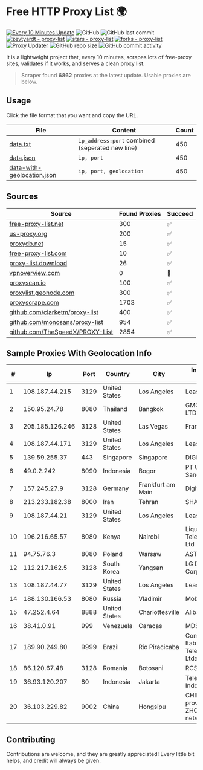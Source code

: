 
# Free HTTP Proxy List 🌍

[![Every 10 Minutes Update](https://github.com/mertguvencli/http-proxy-list/actions/workflows/main.yml/badge.svg?branch=main)](https://github.com/mertguvencli/http-proxy-list/actions/workflows/main.yml)
![GitHub](https://img.shields.io/github/license/mertguvencli/http-proxy-list)
![GitHub last commit](https://img.shields.io/github/last-commit/mertguvencli/http-proxy-list)
[![zevtyardt - proxy-list](https://img.shields.io/static/v1?label=zevtyardt&message=proxy-list&color=blue&logo=github)](https://github.com/zevtyardt/proxy-list "Go to GitHub repo")
[![stars - proxy-list](https://img.shields.io/github/stars/zevtyardt/proxy-list?style=social)](https://github.com/zevtyardt/proxy-list)
[![forks - proxy-list](https://img.shields.io/github/forks/zevtyardt/proxy-list?style=social)](https://github.com/zevtyardt/proxy-list)
[![Proxy Updater](https://github.com/zevtyardt/proxy-list/workflows/Proxy%20Updater/badge.svg)](https://github.com/zevtyardt/proxy-list/actions?query=workflow:"Proxy+Updater")
![GitHub repo size](https://img.shields.io/github/repo-size/zevtyardt/proxy-list)
[![GitHub commit activity](https://img.shields.io/github/commit-activity/m/zevtyardt/proxy-list?logo=commits)](https://github.com/zevtyardt/proxy-list/commits/main)

It is a lightweight project that, every 10 minutes, scrapes lots of free-proxy sites, validates if it works, and serves a clean proxy list.

> Scraper found **6862** proxies at the latest update. Usable proxies are below.

## Usage

Click the file format that you want and copy the URL.

|File|Content|Count|
|----|-------|-----|
|[data.txt](https://raw.githubusercontent.com/mertguvencli/http-proxy-list/main/proxy-list/data.txt)|`ip_address:port` combined (seperated new line)|450|
|[data.json](https://raw.githubusercontent.com/mertguvencli/http-proxy-list/main/proxy-list/data.json)|`ip, port`|450|
|[data-with-geolocation.json](https://raw.githubusercontent.com/mertguvencli/http-proxy-list/main/proxy-list/data-with-geolocation.json)|`ip, port, geolocation`|450|

## Sources

|Source|Found Proxies|Succeed|
|------|-------------|-------|
|[free-proxy-list.net](https://free-proxy-list.net)|300|✅|
|[us-proxy.org](https://www.us-proxy.org)|200|✅|
|[proxydb.net](http://proxydb.net)|15|✅|
|[free-proxy-list.com](https://free-proxy-list.com/?page=&port=&type%5B%5D=http&type%5B%5D=https&up_time=0&search=Search)|10|✅|
|[proxy-list.download](https://www.proxy-list.download/HTTP)|26|✅|
|[vpnoverview.com](https://vpnoverview.com/privacy/anonymous-browsing/free-proxy-servers)|0|🚫|
|[proxyscan.io](https://www.proxyscan.io)|100|✅|
|[proxylist.geonode.com](https://proxylist.geonode.com/api/proxy-list?limit=300&page=1&sort_by=lastChecked&sort_type=desc&protocols=http,https)|300|✅|
|[proxyscrape.com](https://api.proxyscrape.com/v2/?request=displayproxies&protocol=http&timeout=10000&country=all&ssl=all&anonymity=all)|1703|✅|
|[github.com/clarketm/proxy-list](https://raw.githubusercontent.com/clarketm/proxy-list/master/proxy-list-raw.txt)|400|✅|
|[github.com/monosans/proxy-list](https://raw.githubusercontent.com/monosans/proxy-list/main/proxies/http.txt)|954|✅|
|[github.com/TheSpeedX/PROXY-List](https://raw.githubusercontent.com/TheSpeedX/PROXY-List/master/http.txt)|2854|✅|


## Sample Proxies With Geolocation Info

|#|Ip|Port|Country|City|Internet Service Provider|
|-|--|----|-------|----|-------------------------|
|1|108.187.44.215|3129|United States|Los Angeles|Leaseweb USA, Inc.|
|2|150.95.24.78|8080|Thailand|Bangkok|GMO-Z.COM PTE. LTD.|
|3|205.185.126.246|3128|United States|Las Vegas|FranTech Solutions|
|4|108.187.44.171|3129|United States|Los Angeles|Leaseweb USA, Inc.|
|5|139.59.255.37|443|Singapore|Singapore|DIGITALOCEAN|
|6|49.0.2.242|8090|Indonesia|Bogor|PT Usaha Adi Sanggoro|
|7|157.245.27.9|3128|Germany|Frankfurt am Main|DigitalOcean, LLC|
|8|213.233.182.38|8000|Iran|Tehran|SHARIF-EDU|
|9|108.187.44.21|3129|United States|Los Angeles|Leaseweb USA, Inc.|
|10|196.216.65.57|8080|Kenya|Nairobi|Liquid Telecommunications Ltd|
|11|94.75.76.3|8080|Poland|Warsaw|ASTER Sp. z o.o|
|12|112.217.162.5|3128|South Korea|Yangsan|LG DACOM Corporation|
|13|108.187.44.77|3129|United States|Los Angeles|Leaseweb USA, Inc.|
|14|188.130.166.53|8080|Russia|Vladimir|Mobilnye Linii LLC|
|15|47.252.4.64|8888|United States|Charlottesville|Alibaba.com LLC|
|16|38.41.0.91|999|Venezuela|Caracas|MDS TELECOM C.A.|
|17|189.90.249.80|9999|Brazil|Rio Piracicaba|Companhia Itabirana Telecomunicações Ltda|
|18|86.120.67.48|3128|Romania|Botosani|RCS & RDS|
|19|36.93.120.207|80|Indonesia|Jakarta|Telekomunikasi Indonesia|
|20|36.103.229.82|9002|China|Hongsipu|CHINANET NINGXIA province ZHONGWEI IDC network|



## Contributing

Contributions are welcome, and they are greatly appreciated! Every
little bit helps, and credit will always be given.

